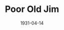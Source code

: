 ---
title: Poor Old Jim
date: 1931-04-14
closing_date:
layout: productions
playbill:
Theatre: Theatre Jacksonville
cast:
- Jim: Charles F. Hopkins, Jr.
- Paul: Fred A. Henderich
- Marie: Hazel Hopkins
crew:
- Director: Charles F. Hopkins, Jr.
- Staging: Anne C. Lalor
understudies:
orchestra:
external_links:
---